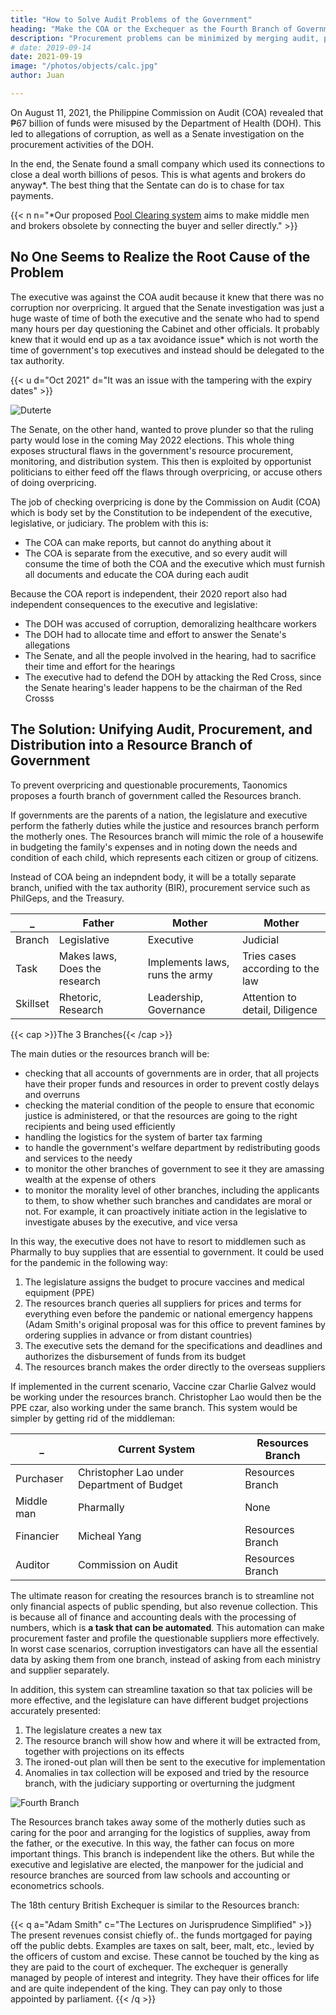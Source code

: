 ```yaml
---
title: "How to Solve Audit Problems of the Government"
heading: "Make the COA or the Exchequer as the Fourth Branch of Government"
description: "Procurement problems can be minimized by merging audit, procurement, and distribution into a totally separate branch of Government equivalent to the executive, legislative, and judiciary"
# date: 2019-09-14
date: 2021-09-19
image: "/photos/objects/calc.jpg"
author: Juan

---
```



On August 11, 2021, the Philippine Commission on Audit (COA) revealed that ₱67 billion of funds were misused by the Department of Health (DOH). This led to allegations of corruption, as well as a Senate investigation on the procurement activities of the DOH. 

In the end, the Senate found a small company which used its connections to close a deal worth billions of pesos. This is what agents and brokers do anyway*. The best thing that the Sentate can do is to chase for tax payments. 


{{< n n="*Our proposed [Pool Clearing system](https://www.superphysics.org/research/schumacher/pool-clearing/part-1/) aims to make middle men and brokers obsolete by connecting the buyer and seller directly." >}}



## No One Seems to Realize the Root Cause of the Problem

The executive was against the COA audit because it knew that there was no corruption nor overpricing. It argued that the Senate investigation was just a huge waste of time of both the executive and the senate who had to spend many hours per day questioning the Cabinet and other officials. It probably knew that it would end up as a tax avoidance issue* which is not worth the time of government's top executives and instead should be delegated to the tax authority. 


{{< u d="Oct 2021" d="It was an issue with the tampering with the expiry dates" >}}

![Duterte](https://sorasystem.sirv.com/avatars/duterte.jpg)


The Senate, on the other hand, wanted to prove plunder so that the ruling party would lose in the coming May 2022 elections. This whole thing exposes structural flaws in the government's resource procurement, monitoring, and distribution system. This then is exploited by opportunist politicians to either feed off the flaws through overpricing, or accuse others of doing overpricing. <!-- that are doing the procurement.  -->

The job of checking overpricing is done by the Commission on Audit (COA) which is body set by the Constitution to be independent of the executive, legislative, or judiciary. The problem with this is:

- The COA can make reports, but cannot do anything about it
- The COA is separate from the executive, and so every audit will consume the time of both the COA and the executive which must furnish all documents and educate the COA during each audit

Because the COA report is independent, their 2020 report also had independent consequences to the executive and legislative:

- The DOH was accused of corruption, demoralizing healthcare workers
- The DOH had to allocate time and effort to answer the Senate's allegations
- The Senate, and all the people involved in the hearing, had to sacrifice their time and effort for the hearings 
- The executive had to defend the DOH by attacking the Red Cross, since the Senate hearing's leader happens to be the chairman of the Red Crosss


## The Solution: Unifying Audit, Procurement, and Distribution into a Resource Branch of Government

To prevent overpricing and questionable procurements, Taonomics proposes a fourth branch of government called the Resources branch. 

If governments are the parents of a nation, the legislature and executive perform the fatherly duties while the justice and resources branch perform the motherly ones. The Resources branch will mimic the role of a housewife in budgeting the family's expenses and in noting down the needs and condition of each child, which represents each citizen or group of citizens.

Instead of COA being an indepndent body, it will be a totally separate branch, unified with the tax authority (BIR), procurement service such as PhilGeps, and the Treasury. 

_ | Father | Mother |  Mother
--- | --- | --- | ---
Branch | Legislative | Executive | Judicial | Resources
Task | Makes laws, Does the research | Implements laws, runs the army | Tries cases according to the law | Sources and coordinates resources
Skillset | Rhetoric, Research | Leadership, Governance | Attention to detail, Diligence | Morals, Experience

{{< cap >}}The 3 Branches{{< /cap >}}


The main duties or the resources branch will be: 
- checking that all accounts of governments are in order, that all projects have their proper funds and resources in order to prevent costly delays and overruns
- checking the material condition of the people to ensure that economic justice is administered, or that the resources are going to the right recipients and being used efficiently
- handling the  logistics for the system of barter tax farming
- to handle the government's  welfare department by redistributing goods and services to the needy
- to monitor the other branches of government to see it they are amassing wealth at the expense of others
- to monitor the morality level of other branches, including the applicants to them, to show whether such branches and candidates are moral or not. For example, it can proactively initiate action in the legislative to investigate abuses by the executive, and vice versa

In this way, the executive does not have to resort to middlemen such as Pharmally to buy supplies that are essential to government. It could be used for the pandemic in the following way:

1. The legislature assigns the budget to procure vaccines and medical equipment (PPE)
2. The resources branch queries all suppliers for prices and terms for everything even before the pandemic or national emergency happens (Adam Smith's original proposal was for this office to prevent famines by ordering supplies in advance or from distant countries) 
3. The executive sets the demand for the specifications and deadlines and authorizes the disbursement of funds from its budget
4. The resources branch makes the order directly to the overseas suppliers

If implemented in the current scenario, Vaccine czar Charlie Galvez would be working under the resources branch. Christopher Lao would then be the PPE czar, also working under the same branch. This system would be simpler by getting rid of the middleman:


_ | Current System | Resources Branch
--- | --- | --- 
Purchaser | Christopher Lao under Department of Budget | Resources Branch
Middle man | Pharmally | None
Financier | Micheal Yang | Resources Branch
Auditor | Commission on Audit | Resources Branch


The ultimate reason for creating the resources branch is to streamline not only financial aspects of public spending, but also revenue collection. This is because all of finance and accounting deals with the processing of numbers, which is **a task that can be automated**. This automation can make procurement faster and profile the questionable suppliers more effectively. In worst case scenarios, corruption investigators can have all the essential data by asking them from one branch, instead of asking from each ministry and supplier separately. 

In addition, this system can streamline taxation so that tax policies will be more effective, and the legislature can have different budget projections accurately presented:
<!-- will show how and where it will be extracted from, together with projections on its effects -->

1. The legislature creates a new tax
2. The resource branch will show how and where it will be extracted from, together with projections on its effects
3. The ironed-out plan will then be sent to the executive for implementation
3. Anomalies in tax collection will be exposed and tried by the resource branch, with the judiciary supporting or overturning the judgment

<!-- 
At the moment, such responsibilities are done by the Audit and Budget department or Treasuries of governments. These are usually as a separate statutory body or constitutional commission, which merely acts as an appendage instead of being an equal to the three branches.

- The expertise of the executive branch is physical action. 
- The expertise of the legislative branch is debate and legal experience. 
- The expertise of the justice branch is jurisprudence. 
- The expertise of the resource branch is the inspection and aggregation of real data and its real-world presence. 

The legislative makes a law and allocates the budget. The resource branch does the sourcing and prepares the allocation. The executive uses those resources to implement the law. The resource branch then audits the executive and sends the cases to the judiciary. 
 -->
<!-- | Executive <br>  <br> Interfaces with the people directly | Judicial <br>  <br> Has the actual morals that glues the people together| -->


![Fourth Branch](https://sorasystem.sirv.com/graphics/fourth.jpg)


The Resources branch takes away some of the motherly duties such as caring for the poor and arranging for the logistics of supplies, away from the father, or the executive. In this way, the father can focus on more important things. This branch is independent like the others. But while the executive and legislative are elected, the manpower for the judicial and resource branches are sourced from law schools and accounting or econometrics schools.

<!-- 
This will ensure that every budget is realistic and every project or service can be implemented within the planned period. In the current system, many projects are delayed or not implemented because the budget is only good on paper.

<br>
<br>

### How It Could Have Been Implemented -->

The 18th century British Exchequer is similar to the Resources branch: 

{{< q a="Adam Smith" c="The Lectures on Jurisprudence Simplified" >}}
The present revenues consist chiefly of.. the funds mortgaged for paying off the public debts. Examples are taxes on salt, beer, malt, etc., levied by the officers of custom and excise. These cannot be touched by the king as they are paid to the court of exchequer. The exchequer is generally managed by people of interest and integrity. They have their offices for life and are quite independent of the king. They can pay only to those appointed by parliament.
{{< /q >}}

